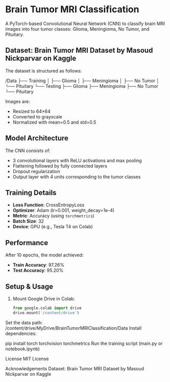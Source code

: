 # Brain Tumor MRI Classification

A PyTorch-based Convolutional Neural Network (CNN) to classify brain MRI images into four tumor classes: Glioma, Meningioma, No Tumor, and Pituitary.

## Dataset: Brain Tumor MRI Dataset by Masoud Nickparvar on Kaggle
The dataset is structured as follows:

/Data
├── Training
│ ├── Glioma
│ ├── Meningioma
│ ├── No Tumor
│ └── Pituitary
└── Testing
├── Glioma
├── Meningioma
├── No Tumor
└── Pituitary

Images are:
- Resized to 64×64
- Converted to grayscale
- Normalized with mean=0.5 and std=0.5

## Model Architecture

The CNN consists of:
- 3 convolutional layers with ReLU activations and max pooling
- Flattening followed by fully connected layers
- Dropout regularization
- Output layer with 4 units corresponding to the tumor classes

## Training Details

- **Loss Function**: CrossEntropyLoss
- **Optimizer**: Adam (lr=0.001, weight_decay=1e-4)
- **Metric**: Accuracy (using `torchmetrics`)
- **Batch Size**: 32
- **Device**: GPU (e.g., Tesla T4 on Colab)

## Performance

After 10 epochs, the model achieved:
- **Train Accuracy**: 97.26%
- **Test Accuracy**: 95.20%

## Setup & Usage

1. Mount Google Drive in Colab:
   ```python
   from google.colab import drive
   drive.mount('/content/drive')
Set the data path:
/content/drive/MyDrive/BrainTumorMRIClassification/Data
Install dependencies:

pip install torch torchvision torchmetrics
Run the training script (main.py or notebook.ipynb)

License
MIT License

Acknowledgements
Dataset: Brain Tumor MRI Dataset by Masoud Nickparvar on Kaggle


 
